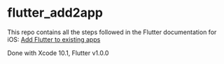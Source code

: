 # flutter_add2app

This repo contains all the steps followed in the Flutter documentation for iOS:
[Add Flutter to existing apps](https://github.com/flutter/flutter/wiki/Add-Flutter-to-existing-apps)

Done with Xcode 10.1, Flutter v1.0.0

